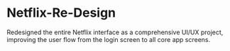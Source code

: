 # Netflix-Re-Design
Redesigned the entire Netflix interface as a comprehensive UI/UX project, improving the user flow from the login screen to all core app screens.
